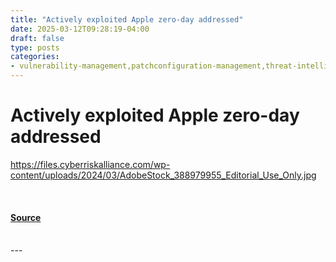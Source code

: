 ```yaml
---
title: "Actively exploited Apple zero-day addressed"
date: 2025-03-12T09:28:19-04:00
draft: false
type: posts
categories: 
- vulnerability-management,patchconfiguration-management,threat-intelligence
---
```

# Actively exploited Apple zero-day addressed
https://files.cyberriskalliance.com/wp-content/uploads/2024/03/AdobeStock_388979955_Editorial_Use_Only.jpg
<br/>

<br/>


#### [Source](https://www.scworld.com/brief/actively-exploited-apple-zero-day-addressed)

<br/>
---
